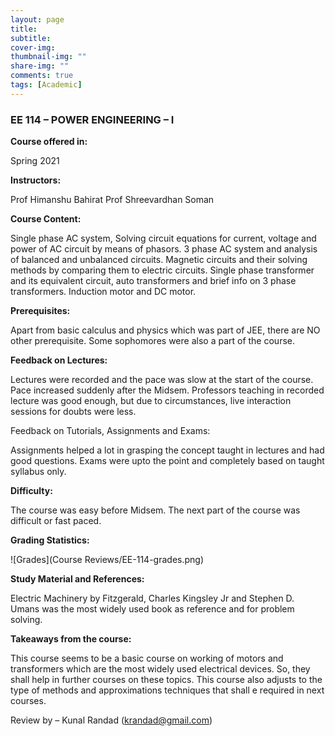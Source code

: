 ```yaml
---
layout: page
title: 
subtitle: 
cover-img: 
thumbnail-img: ""
share-img: ""
comments: true
tags: [Academic]
---
```


### EE 114 – POWER ENGINEERING – I

**Course offered in:**

Spring 2021

**Instructors:**

Prof Himanshu Bahirat
Prof Shreevardhan Soman

**Course Content:**

Single phase AC system, Solving circuit equations for current, voltage and power of AC circuit by means of phasors. 3 phase AC system and analysis of balanced and unbalanced circuits. Magnetic circuits and their solving methods by comparing them to electric circuits. Single phase transformer and its equivalent circuit, auto transformers and brief info on 3 phase transformers. Induction motor and DC motor.

**Prerequisites:**

Apart from basic calculus and physics which was part of JEE, there are NO other prerequisite. Some sophomores were also a part of the course.

**Feedback on Lectures:**

Lectures were recorded and the pace was slow at the start of the course. Pace increased suddenly after the Midsem. Professors teaching in recorded lecture was good enough, but due to circumstances, live interaction sessions for doubts were less.

Feedback on Tutorials, Assignments and Exams:

Assignments helped a lot in grasping the concept taught in lectures and had good questions. Exams were upto the point and completely based on taught syllabus only.

**Difficulty:**

The course was easy before Midsem. The next part of the course was difficult or fast paced.

**Grading Statistics:**

![Grades](Course Reviews/EE-114-grades.png)

**Study Material and References:**

Electric Machinery by Fitzgerald, Charles Kingsley Jr and Stephen D. Umans was the most widely used book as reference and for problem solving.

**Takeaways from the course:**

This course seems to be a basic course on working of motors and transformers which are the most widely used electrical devices. So, they shall help in further courses on these topics. This course also adjusts to the type of methods and approximations techniques that shall e required in next courses.

Review by – Kunal Randad (krandad@gmail.com)
